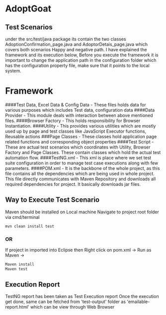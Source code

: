 # AdoptGoat
## Test Scenarios

   under the src/test/java package its contain the two classes AdoptionConfirmation_page.java and AdoptorDetais_page.java
   which covers both scenarios Happy and negative path. I have explained the framework and its execution below, Before you execute the framework it is important to change the application path in the configuration folder which has the configuration property file, make sure that it points to the local system.

# Framework
####Test Data, Excel Data & Config Data - 
    These files holds data for various purposes which includes Test data, configuration data
####Data Provider - 
    This module deals with interaction between above mentioned files.
####Browser Factory - 
    This holds responsibility for Browser Instantiation.
####Utility - 
    This provides various utilities which are mostly used up by page and test classes like JavaScript Executor functions,         Reusable actions
###Page Classes - 
    These classes hold application page related functions and corresponding object properties
####Test Script - 
    These are actual test scenarios which coordinates with Utility, Browser Factory and  Page Classes. These contain classes which hold the actual test automation flow.
####TestNG.xml - 
    This xml is place where we set test suite configuration in order to manage test case executions along with few parameters.
####POM.xml - 
    It is the backbone of the whole project, as this file contains all the dependencies which are being used in whole project. This file directly communicates with Maven Repository and downloads all required dependencies for project. It basically downloads jar files.


## Way to Execute Test Scenario
Maven should be installed on Local machine
Navigate to project root folder via cmd/terminal
```sh
mvn clean install test
```

### OR

If project in imported into Eclipse then 
Right click on pom.xml -> Run as Maven -> 
```sh
Maven install
Maven test
```

## Execution Report
TestNG report has been taken as Test Execution report 
Once the execution get done, same can be fetched from 'test-output' folder as 'emailable-report.html' which can be view through Web Browser
